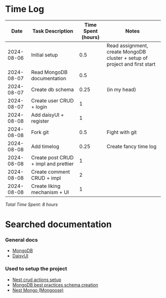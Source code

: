 # Time Log

| Date       | Task Description                     | Time Spent (hours) | Notes                                                                      |
|------------|--------------------------------------|--------------------|----------------------------------------------------------------------------|
| 2024-08-06 | Initial setup                        | 0.5                | Read assignment, create MongoDB cluster + setup of project and first start |
| 2024-08-07 | Read MongoDB documentation           | 0.5                |                                                                            |
| 2024-08-07 | Create db schema                     | 0.25               | (in my head)                                                               |
| 2024-08-07 | Create user CRUD + login             | 1                  |                                                                            |
| 2024-08-08 | Add daisyUI + register               | 1                  |                                                                            |
| 2024-08-08 | Fork git                             | 0.5                | Fight with git                                                             |
| 2024-08-08 | Add timelog                          | 0.25               | Create fancy time log                                                      |
| 2024-08-08 | Create post CRUD + impl and prettier | 1                  |                                                                            |
| 2024-08-08 | Create comment CRUD + impl           | 2                  |                                                                            |
| 2024-08-08 | Create liking mechanism + UI         | 1                  |                                                                            |

_Total Time Spent: 8 hours_

# Searched documentation

### General docs

- [MongoDB](https://docs.mongodb.com/)
- [DaisyUI](https://daisyui.com/)

### Used to setup the project

- [Nest crud actions setup](https://medium.com/@bhavyshekhaliya/crud-operations-with-mongodb-nestjs-graphql-656029fd0b25)
- [MongoDB best practices schema creation](https://www.mongodb.com/developer/products/mongodb/mongodb-schema-design-best-practices/)
- [Nest Mongo (Mongoose)](https://docs.nestjs.com/techniques/mongodb)
